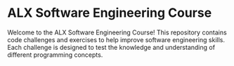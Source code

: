 # ALX Software Engineering Course

Welcome to the ALX Software Engineering Course! This repository contains code challenges and exercises to help improve software engineering skills. Each challenge is designed to test the knowledge and understanding of different programming concepts.
